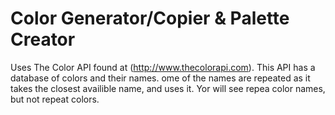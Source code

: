 # Color Generator/Copier & Palette Creator

Uses The Color API found at (http://www.thecolorapi.com).
This API has a database of colors and their names. ome of the names are repeated as it takes the closest availible name, and uses it. Yor will see repea color names, but not repeat colors.
